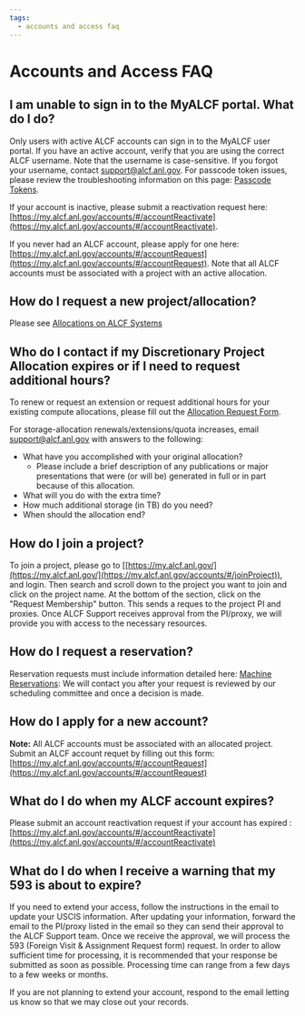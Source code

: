 ```yaml
---
tags:
  - accounts and access faq
---
```


# Accounts and Access FAQ

## I am unable to sign in to the MyALCF portal. What do I do?
Only users with active ALCF accounts can sign in to the MyALCF user portal. If you have an active account, verify that you are using the correct ALCF username. Note that the username is case-sensitive. If you forgot your username, contact [support@alcf.anl.gov](mailto:support@alcf.anl.gov). For passcode token issues, please review the troubleshooting information on this page: [Passcode Tokens](https://docs.alcf.anl.gov/account-project-management/accounts-and-access/alcf-passcode-tokens/).

If your account is inactive, please submit a reactivation request here: [https://my.alcf.anl.gov/accounts/#/accountReactivate](https://my.alcf.anl.gov/accounts/#/accountReactivate).

If you never had an ALCF account, please apply for one here: [https://my.alcf.anl.gov/accounts/#/accountRequest](https://my.alcf.anl.gov/accounts/#/accountRequest). Note that all ALCF accounts must be associated with a project with an active allocation.

## How do I request a new project/allocation?
Please see [Allocations on ALCF Systems](https://docs.alcf.anl.gov/account-project-management/allocation-management/)

## Who do I contact if my Discretionary Project Allocation expires or if I need to request additional hours?
To renew or request an extension or request additional hours for your existing compute allocations, please fill out the [Allocation Request Form](https://my.alcf.anl.gov/accounts/#/allocationRequests). 

For storage-allocation renewals/extensions/quota increases, email [support@alcf.anl.gov](mailto:support@alcf.anl.gov) with answers to the following:
- What have you accomplished with your original allocation?
  - Please include a brief description of any publications or major presentations that were (or will be) generated in full or in part because of this allocation.
- What will you do with the extra time?
- How much additional storage (in TB) do you need?
- When should the allocation end?

## How do I join a project?
To join a project, please go to [[https://my.alcf.anl.gov/](https://my.alcf.anl.gov/](https://my.alcf.anl.gov/accounts/#/joinProject)), and login. Then search and scroll down to the project you want to join and click on the project name. At the bottom of the section, click on the "Request Membership" button. This sends a reques to the project PI and proxies. Once ALCF Support receives approval from the PI/proxy, we will provide you with access to the necessary resources.

## How do I request a reservation?
Reservation requests must include information detailed here: [Machine Reservations](../../running-jobs/machine-reservations.md): We will contact you after your request is reviewed by our scheduling committee and once a decision is made.

## How do I apply for a new account?
**Note:** All ALCF accounts must be associated with an allocated project.
Submit an ALCF account requet by filling out this form: [https://my.alcf.anl.gov/accounts/#/accountRequest](https://my.alcf.anl.gov/accounts/#/accountRequest)

## What do I do when my ALCF account expires?
Please submit an account reactivation request if your account has expired : [https://my.alcf.anl.gov/accounts/#/accountReactivate](https://my.alcf.anl.gov/accounts/#/accountReactivate)

## What do I do when I receive a warning that my 593 is about to expire?
If you need to extend your access, follow the instructions in the email to update your USCIS information. After updating your information, forward the email to the PI/proxy listed in the email so they can send their approval to the ALCF Support team. Once we receive the approval, we will process the 593 (Foreign Visit & Assignment Request form) request.  In order to allow sufficient time for processing, it is recommended that your response be submitted as soon as possible. Processing time can range from a few days to a few weeks or months.

If you are not planning to extend your account, respond to the email letting us know so that we may close out your records.
